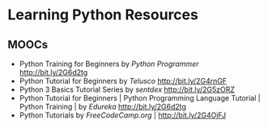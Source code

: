 # Learning Python Resources 

## MOOCs
* Python Training for Beginners by _Python Programmer_ http://bit.ly/2G6d2tg
* Python Tutorial for Beginners by _Telusco_ http://bit.ly/2G4rnGF
* Python 3 Basics Tutorial Series by _sentdex_ http://bit.ly/2G5zORZ
* Python Tutorial for Beginners | Python Programming Language Tutorial | Python Training | by _Edureka_ http://bit.ly/2G6d2tg
* Python Tutorials by _FreeCodeCamp.org_ | http://bit.ly/2G4OjFJ


